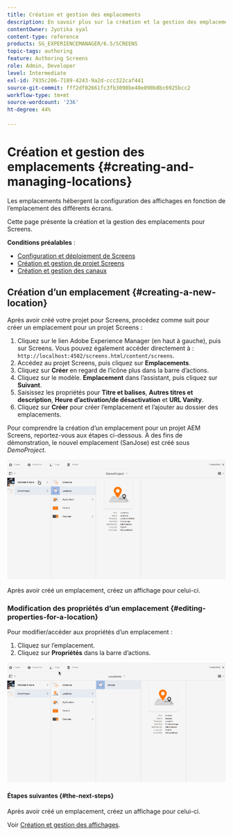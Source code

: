```yaml
---
title: Création et gestion des emplacements
description: En savoir plus sur la création et la gestion des emplacements liés à AEM Screens.
contentOwner: Jyotika syal
content-type: reference
products: SG_EXPERIENCEMANAGER/6.5/SCREENS
topic-tags: authoring
feature: Authoring Screens
role: Admin, Developer
level: Intermediate
exl-id: 7935c206-7189-4243-9a2d-ccc322caf441
source-git-commit: fff2df02661fc3fb3098be40e090b8bc6925bcc2
workflow-type: tm+mt
source-wordcount: '236'
ht-degree: 44%

---
```


# Création et gestion des emplacements {#creating-and-managing-locations}

Les emplacements hébergent la configuration des affichages en fonction de l’emplacement des différents écrans.

Cette page présente la création et la gestion des emplacements pour Screens.

**Conditions préalables** :

* [Configuration et déploiement de Screens](configuring-screens-introduction.md)
* [Création et gestion de projet Screens](creating-a-screens-project.md)
* [Création et gestion des canaux](managing-channels.md)

## Création d’un emplacement {#creating-a-new-location}

Après avoir créé votre projet pour Screens, procédez comme suit pour créer un emplacement pour un projet Screens :

1. Cliquez sur le lien Adobe Experience Manager (en haut à gauche), puis sur Screens. Vous pouvez également accéder directement à : `http://localhost:4502/screens.html/content/screens`.
1. Accédez au projet Screens, puis cliquez sur **Emplacements**.
1. Cliquez sur **Créer** en regard de l’icône plus dans la barre d’actions.
1. Cliquez sur le modèle. **Emplacement** dans l’assistant, puis cliquez sur **Suivant**.
1. Saisissez les propriétés pour **Titre et balises**, **Autres titres et description**, **Heure d’activation/de désactivation** et **URL Vanity**.
1. Cliquez sur **Créer** pour créer l’emplacement et l’ajouter au dossier des emplacements.

Pour comprendre la création d’un emplacement pour un projet AEM Screens, reportez-vous aux étapes ci-dessous. À des fins de démonstration, le nouvel emplacement (SanJose) est créé sous *DemoProject*.

![player2](assets/player2.gif)

Après avoir créé un emplacement, créez un affichage pour celui-ci.

### Modification des propriétés d’un emplacement {#editing-properties-for-a-location}

Pour modifier/accéder aux propriétés d’un emplacement :

1. Cliquez sur l’emplacement.
1. Cliquez sur **Propriétés** dans la barre d’actions.

![player3](assets/player3.gif)

#### Étapes suivantes {#the-next-steps}

Après avoir créé un emplacement, créez un affichage pour celui-ci.

Voir [Création et gestion des affichages](managing-displays.md).
